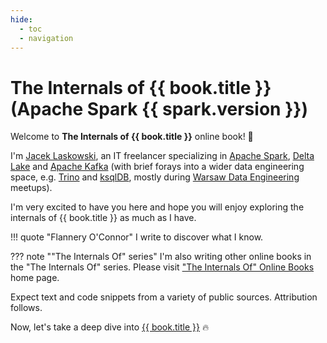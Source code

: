 ```yaml
---
hide:
  - toc
  - navigation
---
```


# The Internals of {{ book.title }} (Apache Spark {{ spark.version }})

Welcome to **The Internals of {{ book.title }}** online book! 🤙

I'm [Jacek Laskowski](https://pl.linkedin.com/in/jaceklaskowski), an IT freelancer specializing in [Apache Spark](https://spark.apache.org/), [Delta Lake](https://delta.io/) and [Apache Kafka](https://kafka.apache.org/) (with brief forays into a wider data engineering space, e.g. [Trino](https://trino.io/) and [ksqlDB](https://ksqldb.io/), mostly during [Warsaw Data Engineering](https://www.meetup.com/Warsaw-Data-Engineering/) meetups).

I'm very excited to have you here and hope you will enjoy exploring the internals of {{ book.title }} as much as I have.

!!! quote "Flannery O'Connor"
    I write to discover what I know.

??? note ""The Internals Of" series"
    I'm also writing other online books in the "The Internals Of" series. Please visit ["The Internals Of" Online Books](https://books.japila.pl) home page.

Expect text and code snippets from a variety of public sources. Attribution follows.

Now, let's take a deep dive into [{{ book.title }}](overview.md) 🔥
